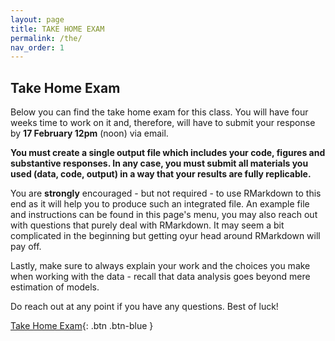 ```yaml
---
layout: page
title: TAKE HOME EXAM
permalink: /the/
nav_order: 1
---
```


  
## __Take Home Exam__

Below you can find the take home exam for this class. You will have four weeks time to work on it and, therefore, will have to submit your response by __17 February 12pm__ (noon) via email.

__You must create a single output file which includes your code, figures and substantive responses. In any case, you must submit all materials you used (data, code, output) in a way that your results are fully replicable.__ 

You are **strongly** encouraged - but not required - to use RMarkdown to this end as it will help you to produce such an integrated file. An example file and instructions can be found in this page's menu, you may also reach out with questions that purely deal with RMarkdown. It may seem a bit complicated in the beginning but getting oyur head around RMarkdown will pay off.

Lastly, make sure to always explain your work and the choices you make when working with the data - recall that data analysis goes beyond mere estimation of models. 

Do reach out at any point if you have any questions. Best of luck!

[Take Home Exam](https://raw.githubusercontent.com/bayreuth-politics/R24/main/docs/Data_Analysis_in_R_24_THE.pdf){: .btn .btn-blue }

